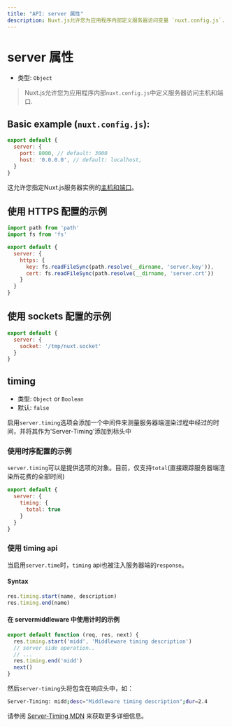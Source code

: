 ```yaml
---
title: "API: server 属性"
description: Nuxt.js允许您为应用程序内部定义服务器访问变量 `nuxt.config.js`.
---
```


# server 属性

- 类型: `Object`

> Nuxt.js允许您为应用程序内部`nuxt.config.js`中定义服务器访问主机和端口.

## Basic example (`nuxt.config.js`):

```js
export default {
  server: {
    port: 8000, // default: 3000
    host: '0.0.0.0', // default: localhost,
  }
}
```

这允许您指定Nuxt.js服务器实例的[主机和端口](/faq/host-port)。

## 使用 HTTPS 配置的示例

```js
import path from 'path'
import fs from 'fs'

export default {
  server: {
    https: {
      key: fs.readFileSync(path.resolve(__dirname, 'server.key')),
      cert: fs.readFileSync(path.resolve(__dirname, 'server.crt'))
    }
  }
}
```

## 使用 sockets 配置的示例

```js
export default {
  server: {
    socket: '/tmp/nuxt.socket'
  }
}
```

## timing

- 类型: `Object` or `Boolean`
- 默认: `false`

启用`server.timing`选项会添加一个中间件来测量服务器端渲染过程中经过的时间，并将其作为'Server-Timing'添加到标头中

### 使用时序配置的示例

`server.timing`可以是提供选项的对象。目前，仅支持`total`(直接跟踪服务器端渲染所花费的全部时间)

```js
export default {
  server: {
    timing: {
      total: true
    }
  }
}
```

### 使用 timing api

当启用`server.time`时，`timing` api也被注入服务器端的`response`。

#### Syntax

```js
res.timing.start(name, description)
res.timing.end(name)
```

#### 在 servermiddleware 中使用计时的示例

```js
export default function (req, res, next) {
  res.timing.start('midd', 'Middleware timing description')
  // server side operation..
  // ...
  res.timing.end('midd')
  next()
}
```

然后`server-timing`头将包含在响应头中，如：

```bash
Server-Timing: midd;desc="Middleware timing description";dur=2.4
```

请参阅 [Server-Timing MDN](https://developer.mozilla.org/en-US/docs/Web/HTTP/Headers/Server-Timing) 来获取更多详细信息。
